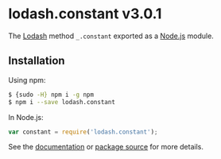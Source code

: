 # lodash.constant v3.0.1

The [Lodash](https://lodash.com/) method `_.constant` exported as a [Node.js](https://nodejs.org/) module.

## Installation

Using npm:
```bash
$ {sudo -H} npm i -g npm
$ npm i --save lodash.constant
```

In Node.js:
```js
var constant = require('lodash.constant');
```

See the [documentation](https://lodash.com/docs#constant) or [package source](https://github.com/lodash/lodash/blob/3.0.1-npm-packages/lodash.constant) for more details.
